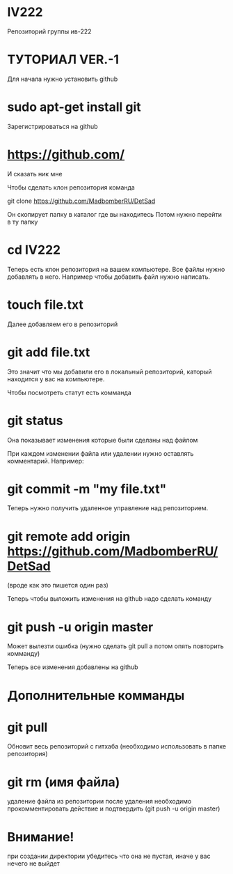 IV222
=====

Репозиторий группы ив-222

ТУТОРИАЛ VER.-1
===============
Для начала нужно установить github

sudo apt-get install git
========================

Зарегистрироваться на github

https://github.com/
===================

И сказать ник мне


Чтобы сделать клон репозитория команда

git clone https://github.com/MadbomberRU/DetSad

Он скопирует папку в каталог где вы находитесь
Потом нужно перейти в ту папку

cd IV222
========

Теперь есть клон репозитория на вашем компьютере. Все файлы нужно добавлять в него. Например чтобы добавить файл нужно написать.

touch file.txt
==============
Далее добавляем его в репозиторий 

git add file.txt
================

Это значит что мы добавили его в локальный репозиторий, каторый находится у вас на компьютере.

Чтобы посмотреть статут есть комманда

git status
==========

Она показывает изменения которые были сделаны над файлом

При каждом изменении файла или удалении нужно оставлять комментарий. Например:

git commit -m "my file.txt"
===========================
Теперь нужно получить удаленное управление над репозиторием.

git remote add origin https://github.com/MadbomberRU/DetSad
==========================================================
(вроде как это пишется один раз)

Теперь чтобы выложить изменения на github надо сделать команду

git push -u origin master
=========================

Может вылезти ошибка (нужно сделать git pull а потом опять повторить комманду)

Теперь все изменения добавлены на github

Дополнительные комманды
=======================

git pull
========
Обновит весь репозиторий с гитхаба
(необходимо использовать в папке репозитория)

git rm (имя файла)
========
удаление файла из репозитории 
после удаления необходимо прокомментировать действие и подтвердить (git push -u origin master) 

Внимание!
========
при создании директории убедитесь что она не пустая, иначе у вас нечего не выйдет 

